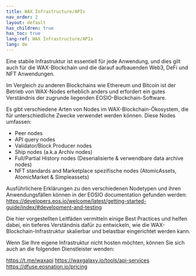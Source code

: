 ```yaml
---
title: WAX Infrastructure/APIs
nav_order: 2
layout: default
has_children: true
has_toc: true
lang-ref: WAX Infrastructure/APIs
lang: de
---
```


Eine stabile Infrastruktur ist essentiell für jede Anwendung, und dies gilt auch für die WAX-Blockchain und die darauf aufbauenden Web3, DeFi und NFT Anwendungen.

Im Vergleich zu anderen Blockchains wie Ethereum und Bitcoin ist der Betrieb von WAX-Nodes erheblich anders und erfordert ein gutes Verständnis der zugrunde liegenden EOSIO-Blockchain-Software.

Es gibt verschiedene Arten von Nodes im WAX-Blockchain-Ökosystem, die für unterschiedliche Zwecke verwendet werden können. Diese Nodes umfassen:

- Peer nodes
- API query nodes
- Validator/Block Producer nodes
- Ship nodes (a.k.a Archiv nodes)
- Full/Partial History nodes (Deserialisierte & verwendbare data archive nodes)
- NFT standards and Marketplace spezifische nodes (AtomicAssets, AtomicMarket & Simpleassets)


Ausführlichere Erklärungen zu den verschiedenen Nodetypen und ihren Anwendungsfällen können in der EOSIO documentation gefunden werden: https://developers.eos.io/welcome/latest/getting-started-guide/index/#development-and-testing

Die hier vorgestellten Leitfäden vermitteln einige Best Practices und helfen dabei, ein tieferes Verständnis dafür zu entwickeln, wie die WAX-Blockchain-Infrastruktur skalierbar und belastbar eingerichtet werden kann.

Wenn Sie Ihre eigene Infrastruktur nicht hosten möchten, können Sie sich auch an die folgenden Dienstleister wenden:

https://t.me/waxapi
https://waxgalaxy.io/tools/api-services
https://dfuse.eosnation.io/pricing
